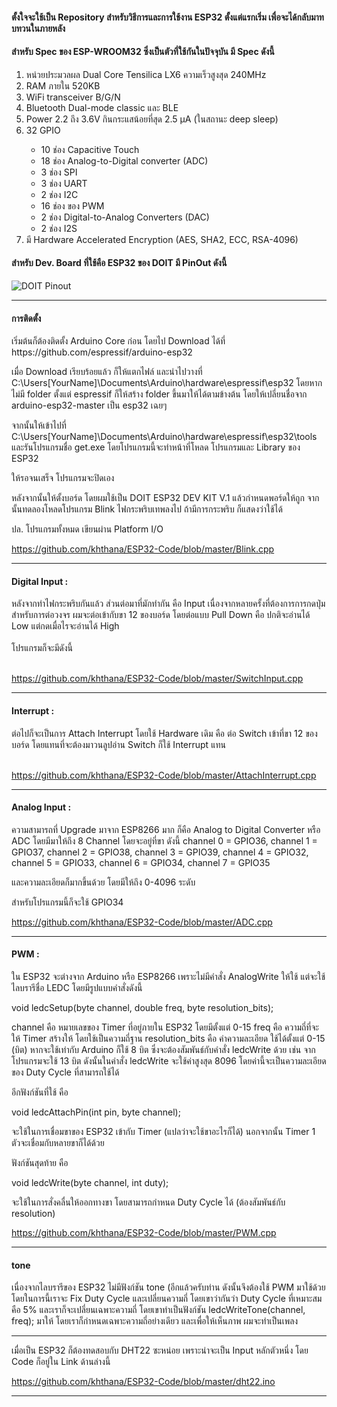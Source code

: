 <h4> ตั้งใจจะใช้เป็น Repository สำหรับวิธีการและการใช้งาน ESP32 ตั้งแต่แรกเริ่ม เพื่อจะได้กลับมาทบทวนในภายหลัง</h4>

<h4> สำหรับ Spec ของ ESP-WROOM32 ซึ่งเป็นตัวที่ใช้กันในปัจจุบัน มี Spec ดังนี้ </h4>
<ol>
<li>หน่วยประมวลผล Dual Core Tensilica LX6 ความเร็วสูงสุด 240MHz</li>
<li>RAM ภายใน 520KB</li>
<li>WiFi transceiver B/G/N</li>
<li>Bluetooth  Dual-mode classic และ BLE</li>
<li>Power 2.2 ถึง 3.6V กินกระแสน้อยที่สุด 2.5 µA (ในสถานะ deep sleep)</li>
<li>32 GPIO</li>
<ul>
    <li>10 ช่อง Capacitive Touch</li>
    <li>18 ช่อง Analog-to-Digital converter (ADC)</li>
    <li>3 ช่อง SPI </li>
    <li>3 ช่อง UART </li>
    <li>2 ช่อง I2C </li>
    <li>16 ช่อง ของ PWM</li>
    <li>2 ช่อง Digital-to-Analog Converters (DAC)</li>
    <li>2 ช่อง I2S </li>
 </ul>
 <li>มี Hardware Accelerated Encryption (AES, SHA2, ECC, RSA-4096)</li>
 </ol>    
<h4> สำหรับ Dev. Board ที่ใช้คือ ESP32 ของ DOIT มี PinOut ดังนี้ </h4>
 
<img src="https://raw.githubusercontent.com/playelek/pinout-doit-32devkitv1/master/pinoutDOIT32devkitv1.png" alt="DOIT Pinout">

<br>
<hr>
<h4>การติดตั้ง </h4>
เริ่มต้นก็ต้องติดตั้ง Arduino Core ก่อน โดยไป Download ได้ที่ https://github.com/espressif/arduino-esp32

เมื่อ Download เรียบร้อยแล้ว ก็ให้แตกไฟล์ และนำไปวางที่ C:\Users\[YourName]\Documents\Arduino\hardware\espressif\esp32 
โดยหากไม่มี folder ตั้งแต่ espressif ก็ให้สร้าง folder ขึ้นมาให้ได้ตามข้างต้น โดยให้เปลี่ยนชื่อจาก arduino-esp32-master เป็น esp32 เฉยๆ 

จากนั้นให้เข้าไปที่ C:\Users\[YourName]\Documents\Arduino\hardware\espressif\esp32\tools และรันโปรแกรมชื่อ get.exe 
โดยโปรแกรมนี้จะทำหน้าที่โหลด โปรแกรมและ Library ของ ESP32 

ให้รอจนเสร็จ โปรแกรมจะปิดเอง 

หลังจากนั้นให้ตั้งบอร์ด โดยผมใช้เป็น DOIT ESP32 DEV KIT V.1 แล้วกำหนดพอร์ดให้ถูก จากนั้นทดลองโหลดโปรแกรม Blink ไฟกระพริบเทพลงไป ถ้ามีการกระพริบ ก็แสดงว่าใช้ได้ 

ปล. โปรแกรมทั้งหมด เขียนผ่าน Platform I/O 

https://github.com/khthana/ESP32-Code/blob/master/Blink.cpp

<hr>

<h4>Digital Input : </h4>หลังจากทำไฟกระพริบกันแล้ว ส่วนต่อมาที่มักทำกัน คือ Input เนื่องจากหลายครั้งที่ต้องการการกดปุ่ม <br>
สำหรับการต่อวงจร ผมจะต่อเข้ากับขา 12 ของบอร์ด โดยต่อแบบ Pull Down คือ ปกติจะอ่านได้ Low แต่กดเมื่อไรจะอ่านได้ High <br><br>
โปรแกรมก็จะมีดังนี้ <br><br>


https://github.com/khthana/ESP32-Code/blob/master/SwitchInput.cpp

<hr>

<h4>Interrupt : </h4>ต่อไปก็จะเป็นการ Attach Interrupt โดยใช้ Hardware เดิม คือ ต่อ Switch เข้าที่ขา 12 ของบอร์ด โดยแทนที่จะต้องมาวนลูปอ่าน Switch ก็ใช้ Interrupt แทน <br><br>


https://github.com/khthana/ESP32-Code/blob/master/AttachInterrupt.cpp

<hr>

<h4>Analog Input : </h4> ความสามารถที่ Upgrade มาจาก ESP8266 มาก ก็คือ Analog to Digital Converter หรือ ADC โดยมีมาให้ถึง 8 Channel 
โดยจะอยู่ที่ขา ดังนี้ channel 0 = GPIO36, channel 1 = GPIO37, channel 2 = GPIO38, channel 3 = GPIO39, channel 4 = GPIO32, channel 5 = GPIO33, channel 6 = GPIO34, channel 7 = GPIO35

และความละเอียดก็มากขึ้นด้วย โดยมีให้ถึง 0-4096 ระดับ 

สำหรับโปรแกรมนี้ก็จะใช้ GPIO34

https://github.com/khthana/ESP32-Code/blob/master/ADC.cpp

<hr>

<h4>PWM : </h4>ใน ESP32 จะต่างจาก Arduino หรือ ESP8266 เพราะไม่มีคำสั่ง AnalogWrite ให้ใช้ แต่จะใช้ไลบรารีชื่อ LEDC โดยมีรูปแบบคำสั่งดังนี้


void ledcSetup(byte channel, double freq, byte resolution_bits);

channel คือ หมายเลขของ Timer ที่อยู่ภายใน ESP32 โดยมีตั้งแต่ 0-15 
freq คือ ความถี่ที่จะให้ Timer สร้างให้ โดยใช้เป็นความถี่ฐาน 
resolution_bits คือ ค่าความละเอียด ใช้ได้ตั้งแต่ 0-15 (บิต) หากจะใช้เท่ากับ Arduino ก็ใช้ 8 บิต ซึ่งจะต้องสัมพันธ์กับคำสั่ง ledcWrite ด้วย เช่น จากโปรแกรมจะใช้ 13 บิต ดังนั้นในคำสั่ง ledcWrite จะใช้ค่าสูงสุด 8096 โดยค่านี้จะเป็นความละเอียดของ Duty Cycle ที่สามารถใช้ได้ 

อีกฟังก์ชันที่ใช้ คือ 
 
void ledcAttachPin(int pin, byte channel);

จะใช้ในการเชื่อมขาของ ESP32 เข้ากับ Timer (แปลว่าจะใช้ขาอะไรก็ได้) นอกจากนั้น Timer 1 ตัวจะเชื่อมกับหลายขาก็ได้ด้วย 

ฟังก์ชันสุดท้าย คือ 

void ledcWrite(byte channel, int duty);

จะใช้ในการสั่งคลื่นให้ออกทางขา โดยสามารถกำหนด Duty Cycle ได้ (ต้องสัมพันธ์กับ resolution) 

https://github.com/khthana/ESP32-Code/blob/master/PWM.cpp

<hr>
<h4>tone</h4>
เนื่องจากไลบรารีของ ESP32 ไม่มีฟังก์ชัน tone (อีกแล้วครับท่าน ดังนั้นจึงต้องใช้ PWM มาใช้ด้วย โดยในการนี้เราจะ Fix Duty Cycle และเปลี่ยนความถี่ โดยเขาว่ากันว่า Duty Cycle ที่เหมาะสมคือ 5% และเราก็จะเปลี่ยนเฉพาะความถี่ โดยเขาทำเป็นฟังก์ชัน ledcWriteTone(channel, freq); มาให้ โดยเราก็กำหนดเฉพาะความถี่อย่างเดียว และเพื่อให้เห็นภาพ ผมจะทำเป็นเพลง


<hr>

เมื่อเป็น ESP32 ก็ต้องทดสอบกับ DHT22 ซะหน่อย เพราะน่าจะเป็น Input หลักตัวหนึ่ง โดย Code ก็อยู่ใน Link ด้านล่างนี้

https://github.com/khthana/ESP32-Code/blob/master/dht22.ino

<hr>





